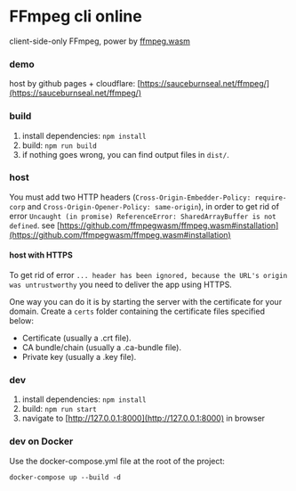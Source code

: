 # FFmpeg cli online
client-side-only FFmpeg, power by [ffmpeg.wasm](https://ffmpegwasm.netlify.app/)


### demo
host by github pages + cloudflare: [https://sauceburnseal.net/ffmpeg/](https://sauceburnseal.net/ffmpeg/)


### build

1. install dependencies: `npm install`
2. build: `npm run build`
3. if nothing goes wrong, you can find output files in `dist/`.


### host

You must add two HTTP headers (`Cross-Origin-Embedder-Policy: require-corp` and `Cross-Origin-Opener-Policy: same-origin`),
in order to get rid of error `Uncaught (in promise) ReferenceError: SharedArrayBuffer is not defined`.
see [https://github.com/ffmpegwasm/ffmpeg.wasm#installation](https://github.com/ffmpegwasm/ffmpeg.wasm#installation)


#### host with HTTPS

To get rid of error `... header has been ignored, because the URL's origin was untrustworthy` you need to deliver the app using HTTPS.

One way you can do it is by starting the server with the certificate for your domain. Create a `certs` folder containing the certificate files specified below:
- Certificate (usually a .crt file).
- CA bundle/chain (usually a .ca-bundle file).
- Private key (usually a .key file).


### dev

1. install dependencies: `npm install`
2. build: `npm run start`
3. navigate to [http://127.0.0.1:8000](http://127.0.0.1:8000) in browser


### dev on Docker
Use the docker-compose.yml file at the root of the project:
```
docker-compose up --build -d
```